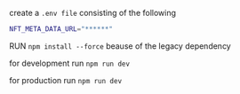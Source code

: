 create a `.env file`  consisting of the following

```bash
NFT_META_DATA_URL="******"
```



RUN `npm install --force` beause of the legacy dependency

for development run `npm run dev`


for production run `npm run dev`

